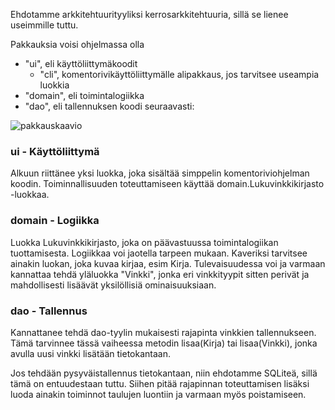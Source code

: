 Ehdotamme arkkitehtuurityyliksi kerrosarkkitehtuuria, sillä se lienee useimmille tuttu.

Pakkauksia voisi ohjelmassa olla
 - "ui", eli käyttöliittymäkoodit
   - "cli", komentorivikäyttöliittymälle alipakkaus, jos tarvitsee useampia luokkia
 - "domain", eli toimintalogiikka
 - "dao", eli tallennuksen koodi
seuraavasti:

![pakkauskaavio](https://raw.githubusercontent.com/tuomoart/ohtu-miniprojekti-ryhma14/main/dokumentaatio/misc/pakkauskaavio-sprintti1.jpg)

### ui - Käyttöliittymä

Alkuun riittänee yksi luokka, joka sisältää simppelin komentoriviohjelman koodin. Toiminnallisuuden toteuttamiseen käyttää domain.Lukuvinkkikirjasto -luokkaa.

### domain - Logiikka

Luokka Lukuvinkkikirjasto, joka on päävastuussa toimintalogiikan tuottamisesta. Logiikkaa voi jaotella tarpeen mukaan. Kaveriksi tarvitsee ainakin luokan, joka kuvaa kirjaa, esim Kirja. Tulevaisuudessa voi ja varmaan kannattaa tehdä yläluokka "Vinkki", jonka eri vinkkityypit sitten perivät ja mahdollisesti lisäävät yksilöllisiä ominaisuuksiaan.

### dao - Tallennus

Kannattanee tehdä dao-tyylin mukaisesti rajapinta vinkkien tallennukseen. Tämä tarvinnee tässä vaiheessa metodin lisaa(Kirja) tai lisaa(Vinkki), jonka avulla uusi vinkki lisätään tietokantaan. 

Jos tehdään pysyväistallennus tietokantaan, niin ehdotamme SQLiteä, sillä tämä on entuudestaan tuttu. Siihen pitää rajapinnan toteuttamisen lisäksi luoda ainakin toiminnot taulujen luontiin ja varmaan myös poistamiseen.
